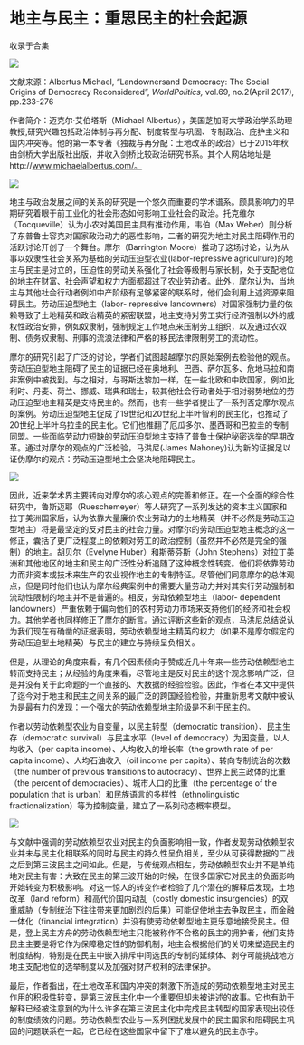 # 地主与民主：重思民主的社会起源


收录于合集

<img src='/images/673/2.gif' width='auto' />

文献来源：Albertus Michael, “Landownersand Democracy: The Social Origins of
Democracy Reconsidered”, _WorldPolitics,_ vol.69, no.2(April 2017), pp.233-276

作者简介：迈克尔·艾伯塔斯（Michael
Albertus），美国芝加哥大学政治学系助理教授,研究兴趣包括政治体制与再分配、制度转型与巩固、专制政治、庇护主义和国内冲突等。他的第一本专著《独裁与再分配：土地改革的政治》已于2015年秋由剑桥大学出版社出版，并收入剑桥比较政治研究书系。其个人网站地址是http://www.michaelalbertus.com/。

<img src='/images/673/3.gif' width='auto' />

地主与政治发展之间的关系的研究是一个悠久而重要的学术谱系。颇具影响力的早期研究着眼于前工业化的社会形态如何影响工业社会的政治。托克维尔（Tocqueville）认为小农对美国民主具有推动作用，韦伯（Max
Weber）则分析了东普鲁士容克对国家政治动力的恶性影响，二者的研究为地主对民主阻碍作用的活跃讨论开创了一个舞台。摩尔（Barrington
Moore）推动了这场讨论，认为从事以奴隶性社会关系为基础的劳动压迫型农业(labor-repressive
agriculture)的地主与民主是对立的，压迫性的劳动关系强化了社会等级制与家长制，处于支配地位的地主在财富、社会声望和权力方面都超过了农业劳动者。此外，摩尔认为，当地主与其他社会行动者例如中产阶级有足够紧密的联系时，他们会利用上述资源来阻碍民主。劳动压迫型地主（labor-
repressive
landowners）对国家强制力量的依赖导致了土地精英和政治精英的紧密联盟，地主支持对劳工实行经济强制以外的威权性政治安排，例如奴隶制，强制规定工作地点来压制劳工组织，以及通过农奴制、债务奴隶制、刑事的流浪法律和严格的移民法律限制劳工的流动性。

摩尔的研究引起了广泛的讨论，学者们试图超越摩尔的原始案例去检验他的观点。劳动压迫型地主阻碍了民主的证据已经在奥地利、巴西、萨尔瓦多、危地马拉和南非案例中被找到。与之相对，与哥斯达黎加一样，在一些北欧和中欧国家，例如比利时、丹麦、荷兰、挪威、瑞典和瑞士，较其他社会行动者处于相对弱势地位的劳动压迫型地主精英是支持民主的。然而，也有一些学者提出了一系列否定摩尔观点的案例。劳动压迫型地主促成了19世纪和20世纪上半叶智利的民主化，也推动了20世纪上半叶乌拉圭的民主化。它们也推翻了厄瓜多尔、墨西哥和巴拉圭的专制同盟。一些面临劳动力短缺的劳动压迫型地主支持了普鲁士保护秘密选举的早期改革。通过对摩尔的观点的广泛检验，马洪尼(James
Mahoney)认为新的证据足以证伪摩尔的观点：劳动压迫型地主会坚决地阻碍民主。  

![](/images/673/4.jpeg)

因此，近来学术界主要转向对摩尔的核心观点的完善和修正。在一个全面的综合性研究中，鲁斯迈耶（Rueschemeyer）等人研究了一系列发达的资本主义国家和拉丁美洲国家后，认为依靠大量廉价农业劳动力的土地精英（并不必然是劳动压迫型地主）将是最坚定的反对民主的社会力量。对摩尔的劳动压迫型地主概念的这一修正，囊括了更广泛程度上的依赖对劳工的政治控制（虽然并不必然是完全的强制）的地主。胡贝尔（Evelyne
Huber）和斯蒂芬斯（John
Stephens）对拉丁美洲和其他地区的地主和民主的广泛性分析追随了这种概念性转变。他们将依靠劳动力而非资本或技术来生产的农业视作地主的专制特征。尽管他们同意摩尔的总体观点，但是同时他们也认为摩尔经典案例中的需要大量劳动力并对其实行劳动强制和流动性限制的地主并不是普遍的。相反，劳动依赖型地主（labor-
dependent
landowners）严重依赖于偏向他们的农村劳动力市场来支持他们的经济和社会权力。其他学者也同样修正了摩尔的断言。通过评断这些新的观点，马洪尼总结说认为我们现在有确凿的证据表明，劳动依赖型地主精英的权力（如果不是摩尔假定的劳动压迫型土地精英）与民主的建立与持续呈负相关。

但是，从理论的角度来看，有几个因素倾向于赞成近几十年来一些劳动依赖型地主转而支持民主；从经验的角度来看，尽管地主是反对民主的这个观念影响广泛，但是并没有关于此命题的一个直接的、大数据的经验检验。因此，作者在本文中提供了迄今对于地主和民主之间关系的最广泛的跨国经验检验，并重新思考文献中被认为是最有力的发现：一个强大的劳动依赖型地主阶级是不利于民主的。

作者以劳动依赖型农业为自变量，以民主转型（democratic transition）、民主生存（democratic
survival）与民主水平（level of democracy）为因变量，以人均收入（per capita income）、人均收入的增长率（the
growth rate of per capita income）、人均石油收入（oil income per capita）、转向专制统治的次数（the
number of previous transitions to autocracy）、世界上民主政体的比重（the percent of
democracies）、城市人口的比重（the percentage of the population that is
urban）和民族语言的多样性（ethnolinguistic fractionalization）等为控制变量，建立了一系列动态概率模型。

![](/images/673/5.jpeg)

与文献中强调的劳动依赖型农业对民主的负面影响相一致，作者发现劳动依赖型农业并未与民主化相联系的同时与民主的持久性呈负相关，至少从可获得数据的二战之后到第三波民主之间如此。但是，与传统观点相左，劳动依赖型农业并不是单纯地对民主有害：大致在民主的第三波开始的时候，在很多国家它对民主的负面影响开始转变为积极影响。对这一惊人的转变作者检验了几个潜在的解释后发现，土地改革（land
reform）和高代价国内动乱（costly domestic
insurgencies）的双重威胁（专制统治下往往带来更加剧烈的后果）可能促使地主去争取民主，而金融一体化（financial
integration）并没有使劳动依赖型地主更乐意地接受民主。但是，登上民主方舟的劳动依赖型地主只能被称作不合格的民主的拥护者，他们支持民主主要是将它作为保障稳定性的防御机制，地主会根据他们的关切来塑造民主的制度结构，特别是在民主中嵌入排斥中间选民的专制的延续体、剥夺可能挑战地方地主支配地位的选举制度以及加强对财产权利的法律保护。

最后，作者指出，在土地改革和国内冲突的刺激下所造成的劳动依赖型地主对民主作用的积极性转变，是第三波民主化中一个重要但却未被讲述的故事。它也有助于解释已经被注意到的为什么许多在第三波民主化中完成民主转型的国家表现出较低的制度绩效的问题。劳动依赖型农业与一系列困扰发展中的民主国家和阻碍民主巩固的问题联系在一起，它已经在这些国家中留下了难以避免的民主赤字。

  

